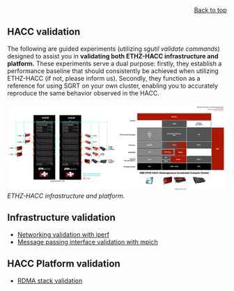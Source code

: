 <div id="readme" class="Box-body readme blob js-code-block-container">
<article class="markdown-body entry-content p-3 p-md-6" itemprop="text">
<p align="right">
<a href="https://github.com/fpgasystems/sgrt/tree/main#--systems-group-runtime">Back to top</a>
</p>

# HACC validation

The following are guided experiments (utilizing *sgutil validate commands*) designed to assist you in **validating both ETHZ-HACC infrastructure and platform.** These experiments serve a dual purpose: firstly, they establish a performance baseline that should consistently be achieved when utilizing ETHZ-HACC (if not, please inform us). Secondly, they function as a reference for using SGRT on your own cluster, enabling you to accurately reproduce the same behavior observed in the HACC.

![ETHZ-HACC infrastructure and platform.](./hacc-validation.png "ETHZ-HACC infrastructure and platform.")
*ETHZ-HACC infrastructure and platform.*

## Infrastructure validation

* [Networking validation with iperf](./hacc-validation/sgutil-validate-iperf.md#networking-validation-with-iperf)
* [Message passing interface validation with mpich](./hacc-validation/sgutil-validate-mpi.md#message-passing-interface-validation-with-mpich)

## HACC Platform validation

* [RDMA stack validation](./hacc-validation/sgutil-validate-coyote-perf_rdma_host.md)